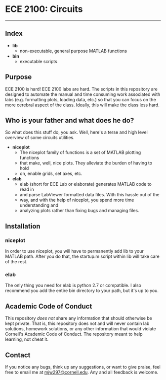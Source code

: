 # ECE 2100: Circuits #

---

## Index ##
* **lib**
    * non-executable, general purpose MATLAB functions
* **bin**
    * executable scripts

## Purpose ##
ECE 2100 is hard! ECE 2100 labs are hard. The scripts in this repository are
designed to automate the manual and time consuming work associated with labs
(e.g. formatting plots, loading data, etc.) so that you can focus on the more
cerebral aspect of the class. Ideally, this will make the class less hard.

## Who is your father and what does he do? ##
So what does this stuff do, you ask. Well, here's a terse and high level
overview of some circuits utilities.
* **niceplot**
    * The niceplot family of functions is a set of MATLAB plotting functions
    * that make, well, nice plots. They alleviate the burden of having to hold
    * on, enable grids, set axes, etc.  
* **elab**
    * elab (short for ECE Lab or elaborate) generates MATLAB code to read in
    * and parse LabViewer formatted data files. With this hassle out of the
    * way, and with the help of niceplot, you spend more time understanding and
    * analyzing plots rather than fixing bugs and managing files.

## Installation ##
### niceplot ###
In order to use niceplot, you will have to permanently add lib to your MATLAB
path. After you do that, the startup.m script within lib will take care of the
rest.

### elab ###
The only thing you need for elab is python 2.7 or compatible. I also recommend
you add the entire bin directory to your path, but it's up to you.

## Academic Code of Conduct ##
This repository *does not* share any information that should otherwise be kept
private. That is, this repository does not and will never contain lab
solutions, homework solutions, or any other information that would violate
Cornell's Academic Code of Conduct. The repository meant to help learning, not
cheat it. 

## Contact ##
If you notice any bugs, think up any suggestions, or want to give praise, feel
free to email me at mjw297@cornell.edu. Any and all feedback is welcome.
